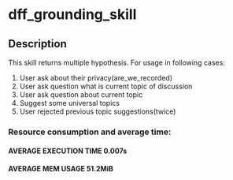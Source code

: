 # dff_grounding_skill

## Description

This skill returns multiple hypothesis. For usage in following cases:

1. User ask about their privacy(are_we_recorded)
2. User ask question what is current topic of discussion
3. User ask question about current topic
4. Suggest some universal topics
5. User rejected previous topic suggestions(twice)

### Resource consumption and average time:

#### AVERAGE EXECUTION TIME  0.007s

#### AVERAGE MEM USAGE  51.2MiB



